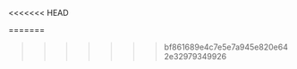 <!--ts-->


<!-- Created by https://github.com/ekalinin/github-markdown-toc -->
<<<<<<< HEAD
<!-- Added by: kuanhsiaokuo, at: Sat Jun 18 00:28:01 CST 2022 -->
=======
<!-- Added by: runner, at: Fri Jun 17 16:18:20 UTC 2022 -->
>>>>>>> bf861689e4c7e5e7a945e820e642e32979349926

<!--te-->